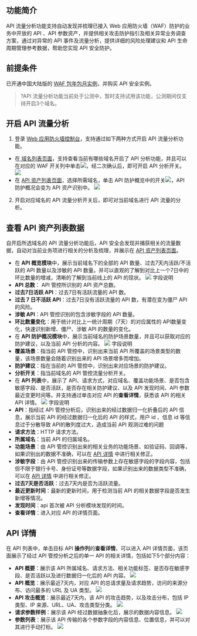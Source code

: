 ## 功能简介
API 流量分析功能支持自动发现并梳理已接入 Web 应用防火墙（WAF）防护的业务中开放的 API 、API 参数资产，并提供相关攻击防护指引及相关异常业务调查方案，通过对异常的 API 事件及流量分析，提供详细的风险处理建议和 API 生命周期管理参考数据，帮助您实现 API 安全防护。


## 前提条件
已开通中国大陆版的 [WAF 包年包月实例](https://cloud.tencent.com/document/product/627/11730)，并购买 API 安全实例。
>?API 流量分析功能当前处于公测中，暂时支持试用该功能，公测期间仅支持开启3个域名。


## 开启 API 流量分析
1. 登录 [Web 应用防火墙控制台](https://console.cloud.tencent.com/guanjia/tea-overview)，支持通过如下两种方式开启 API 流量分析功能。
  - 在[ 域名列表页面](https://console.cloud.tencent.com/guanjia/tea-domain)，支持查看当前有哪些域名开启了 API 分析功能，并且可以在对应的 WAF 开关列中单击![](https://qcloudimg.tencent-cloud.cn/raw/bd4ed4cc49def692d37b93f06a3a9bf6.png)，经二次确认后，即可开启 API 分析开关。
![](https://qcloudimg.tencent-cloud.cn/raw/f69470dee19af38f7b385756247345d0.png)
 - 在 [API 资产列表页面](https://console.cloud.tencent.com/guanjia/tea-apianalysis)，选择所需域名，单击 API 防护概览中的开关![](https://qcloudimg.tencent-cloud.cn/raw/fc00324752a7231a4524eefaff6a6116.png)，API 防护概况会变为 API 资产识别中。
![](https://qcloudimg.tencent-cloud.cn/raw/d97d40364e7992e717acda2ff771afea.png)
2. 开启对应域名的 API 流量分析开关后，即可对当前域名进行 API 流量的分析。


## 查看 API 资产列表数据
自开启所选域名的 API 流量分析功能后，API 安全会发现并捕获相关的流量数据，自动对当前业务项进行相关的分析及梳理，并展示在 [API 资产列表页面](https://console.cloud.tencent.com/guanjia/tea-apianalysis)。
- 在 **API 概览模块**中，展示当前域名下的全部的 API 数量、过去7天内活跃/不活跃的 API 数量以及涉敏的 API 数量。并可以直观的了解到对比上一个7日中的环比数量的增减，清晰的了解到当前线上的 API 的现状。
![](https://qcloudimg.tencent-cloud.cn/raw/430cf07ace3aaac382e2ce1e701f71e2.png)
字段说明
 - **API 总数**： API 管控所识别的 API 资产总数。
 - **过去7日活跃 API**：过去7日有活跃流量的 API 数。
 - **过去 7 日不活跃 API**：过去7日没有活跃流量的 API 数，有潜在变为僵尸 API 的风险。
 - **涉敏 API**：API 管控识别的包含涉敏字段的 API 数量。
 - **环比数量变化**：用于统计对比上一统计周期（7天）的对应属性的 API数量变化，快速识别新增、僵尸、涉敏 API 的数量的变化。
- 在 **API 防护概况模块**中，展示当前域名的防护场景数量，并且可以获取对应的防护建议，以及当前 API 分析的内容。
 ![](https://qcloudimg.tencent-cloud.cn/raw/0c76e7e5a159a9ba953d69c097501d98.png)
 字段说明
 - **覆盖场景**：指当前 API 管控中，识别出来当前 API 所覆盖的场景类型的数量，该场景数量会随着识别出来的 API 场景增多而增加。
 - **防护建议**：指在当前的 API 管控中，识别出来对应场景的防护建议。
 - **分析开关**：指当前域名的 API 管控流量分析开关。
- 在 **API 列表**中，展示了 API、请求方式，对应域名、覆盖功能场景、是否包含敏感字段、是否活跃，是否存在相关防护建议、以及 API 发现时间、API 参数最近变更时间等。并支持通过单击对应 API 的**查看详情**，获悉该 API 的相关 API 详情。
![](https://qcloudimg.tencent-cloud.cn/raw/58b02d8766fd77274ec4bc4f840a5abb.png)
 字段说明
 - **API**：指经过 API 管控分析后，识别出来的经过数据归一化折叠后的 API 信息，展示当前 API 的经过数据归一化后的 API 的样式，用户 id 、信息 id 等信息过于分散导致 API的散列度过大，造成当前 API 观测过难的问题
 - **请求方法**：HTTP 请求方法。
 - **所属域名**：当前 API 的归属域名。
 - **功能场景**：由 API 管控识别出来的相关业务的功能场景、如验证码、回调等，如果识别出的数据不准确，可以在 [API 详情](#xq) 中进行相关修正。
 - **涉敏字段**：由 API 管控识别出来的传输参数上存在敏感字段的字段内容，包括但不限于银行卡号、身份证号等数据字段，如果识别出来的数据类型不准确，可以在 [API 详情](#xq) 中进行相关修正。
 - **过去7天是否活跃**：过去7天内是否为活跃流量。
 - **最近更新时间**：最新的更新时间，用于检测当前 API 的相关数据字段是否发生新增等情况。
 - **发现时间**：api 首次被 API 分析模块发现的时间。
 - **查看详情**：进入对应 API 的详情页面。


## API 详情[](id:xq)
在 API 列表中，单击目标 API **操作列**的**查看详情**，可以进入 API 详情页面，该页面展示了经过 API 管控分析之后的单一 API 的相关详情，包括如下5个部分内容：
- **API 概要**：展示该 API 所属域名、请求方法、相关功能标签、是否存在敏感字段、是否活跃以及进行数据归一化后的 API 内容。
![](https://qcloudimg.tencent-cloud.cn/raw/43a156f21e4155a152d136fb0ea0c302.png)
- **API 概览**：展示最近7天内，对应 API 的总请求量及请求趋势，访问的来源分布、访问最多的 URL 及 UA 类型。
![](https://qcloudimg.tencent-cloud.cn/raw/80609a6025fa87deb6b49fe0af5a9ccb.png)
- **API 攻击概览**：展示最近7天内，该 API 的攻击趋势，以及攻击分布，包括 IP 类型、IP 来源、URL、UA、攻击类型分类。
![](https://qcloudimg.tencent-cloud.cn/raw/fe01ae16d6dd7bdf8923114e4709b3ef.png)
- **请求参数样例**：展示该 API 经过数据抽象化后，展示的数据内容信息。
![](https://qcloudimg.tencent-cloud.cn/raw/e456bc6588f25458e58707992910d138.png)
- **参数列表**：展示该 API 传输的各个参数字段的内容信息、位置信息，并可以对其进行手动打标。
![](https://qcloudimg.tencent-cloud.cn/raw/538972c73a40ba5b607f8110496bd53a.png)
